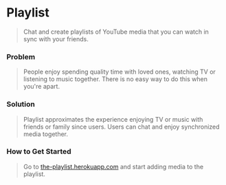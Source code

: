 # Playlist #
  > Chat and create playlists of YouTube media that you can watch in sync with your friends.

### Problem ###
  > People enjoy spending quality time with loved ones, watching TV or listening to music together. There is no easy way to do this when you're apart.

### Solution ###
  > Playlist approximates the experience enjoying TV or music with friends or family since users. Users can chat and enjoy synchronized media together.

### How to Get Started ###
  > Go to [the-playlist.herokuapp.com](http://the-playlist.herokuapp.com/) and start adding media to the playlist.

